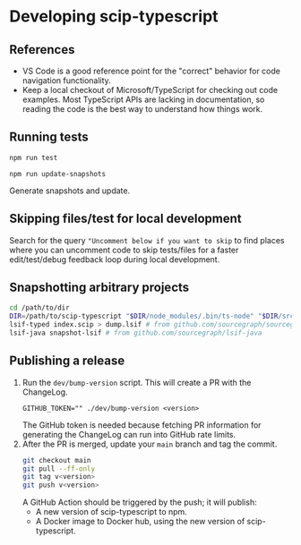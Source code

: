 # Developing scip-typescript

## References

- VS Code is a good reference point for the "correct" behavior
  for code navigation functionality.
- Keep a local checkout of Microsoft/TypeScript for checking out code examples.
  Most TypeScript APIs are lacking in documentation,
  so reading the code is the best way to understand how things work.

## Running tests

```sh
npm run test
```

```
npm run update-snapshots
```

Generate snapshots and update.

## Skipping files/test for local development

Search for the query `"Uncomment below if you want to skip` to find places where
you can uncomment code to skip tests/files for a faster edit/test/debug feedback
loop during local development.

## Snapshotting arbitrary projects

```sh
cd /path/to/dir
DIR=/path/to/scip-typescript "$DIR/node_modules/.bin/ts-node" "$DIR/src/main.ts" index # add --yarn-workspaces if applicable
lsif-typed index.scip > dump.lsif # from github.com/sourcegraph/sourcegraph/lib/codeintel/tools/lsif-typed
lsif-java snapshot-lsif # from github.com/sourcegraph/lsif-java
```

## Publishing a release

1. Run the `dev/bump-version` script. This will create a PR with the ChangeLog.
   ```
   GITHUB_TOKEN="" ./dev/bump-version <version>
   ```
   The GitHub token is needed because fetching PR information for generating
   the ChangeLog can run into GitHub rate limits.
2. After the PR is merged, update your `main` branch and tag the commit.
   ```sh
   git checkout main
   git pull --ff-only
   git tag v<version>
   git push v<version>
   ```
   A GitHub Action should be triggered by the push; it will publish:
   - A new version of scip-typescript to npm.
   - A Docker image to Docker hub, using the new version of scip-typescript.

